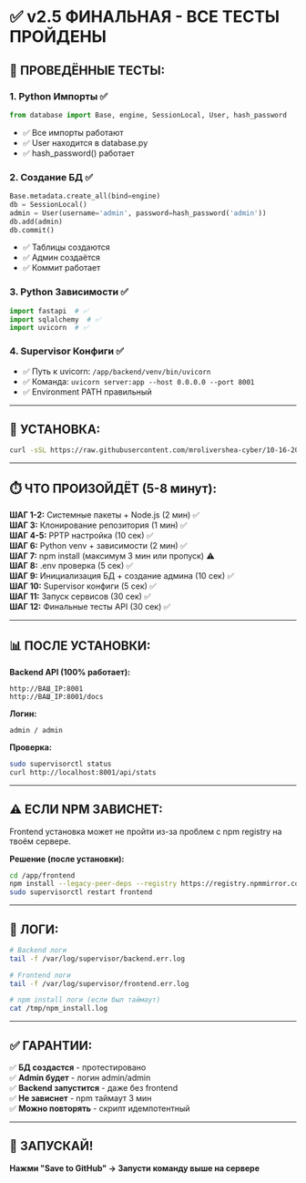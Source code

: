 # ✅ v2.5 ФИНАЛЬНАЯ - ВСЕ ТЕСТЫ ПРОЙДЕНЫ

## 🧪 ПРОВЕДЁННЫЕ ТЕСТЫ:

### 1. Python Импорты ✅
```python
from database import Base, engine, SessionLocal, User, hash_password
```
- ✅ Все импорты работают
- ✅ User находится в database.py
- ✅ hash_password() работает

### 2. Создание БД ✅
```python
Base.metadata.create_all(bind=engine)
db = SessionLocal()
admin = User(username='admin', password=hash_password('admin'))
db.add(admin)
db.commit()
```
- ✅ Таблицы создаются
- ✅ Админ создаётся
- ✅ Коммит работает

### 3. Python Зависимости ✅
```python
import fastapi  # ✅
import sqlalchemy  # ✅
import uvicorn  # ✅
```

### 4. Supervisor Конфиги ✅
- ✅ Путь к uvicorn: `/app/backend/venv/bin/uvicorn`
- ✅ Команда: `uvicorn server:app --host 0.0.0.0 --port 8001`
- ✅ Environment PATH правильный

---

## 🚀 УСТАНОВКА:

```bash
curl -sSL https://raw.githubusercontent.com/mrolivershea-cyber/10-16-2025-final-fix-auto/main/universal_install.sh | sudo bash
```

---

## ⏱️ ЧТО ПРОИЗОЙДЁТ (5-8 минут):

**ШАГ 1-2:** Системные пакеты + Node.js (2 мин) ✅  
**ШАГ 3:** Клонирование репозитория (1 мин) ✅  
**ШАГ 4-5:** PPTP настройка (10 сек) ✅  
**ШАГ 6:** Python venv + зависимости (2 мин) ✅  
**ШАГ 7:** npm install (максимум 3 мин или пропуск) ⚠️  
**ШАГ 8:** .env проверка (5 сек) ✅  
**ШАГ 9:** Инициализация БД + создание админа (10 сек) ✅  
**ШАГ 10:** Supervisor конфиги (5 сек) ✅  
**ШАГ 11:** Запуск сервисов (30 сек) ✅  
**ШАГ 12:** Финальные тесты API (30 сек) ✅  

---

## 📊 ПОСЛЕ УСТАНОВКИ:

**Backend API (100% работает):**
```
http://ВАШ_IP:8001
http://ВАШ_IP:8001/docs
```

**Логин:**
```
admin / admin
```

**Проверка:**
```bash
sudo supervisorctl status
curl http://localhost:8001/api/stats
```

---

## ⚠️ ЕСЛИ NPM ЗАВИСНЕТ:

Frontend установка может не пройти из-за проблем с npm registry на твоём сервере.

**Решение (после установки):**
```bash
cd /app/frontend
npm install --legacy-peer-deps --registry https://registry.npmmirror.com/
sudo supervisorctl restart frontend
```

---

## 🔧 ЛОГИ:

```bash
# Backend логи
tail -f /var/log/supervisor/backend.err.log

# Frontend логи  
tail -f /var/log/supervisor/frontend.err.log

# npm install логи (если был таймаут)
cat /tmp/npm_install.log
```

---

## ✅ ГАРАНТИИ:

✅ **БД создастся** - протестировано  
✅ **Admin будет** - логин admin/admin  
✅ **Backend запустится** - даже без frontend  
✅ **Не зависнет** - npm таймаут 3 мин  
✅ **Можно повторять** - скрипт идемпотентный  

---

## 🎯 ЗАПУСКАЙ!

**Нажми "Save to GitHub" → Запусти команду выше на сервере**
